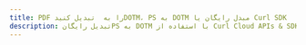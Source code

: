 ---title: PDF را به  تبدیل کنیدDOTM، PS به DOTM مبدل رایگان یا Curl SDKdescription: تبدیل رایگانPS به DOTM با استفاده از Curl Cloud APIs & SDK همچنین اسناد PDF را در Cloud ایجاد، ویرایش و رندر کنید.---
